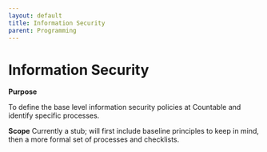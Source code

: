 ```yaml
---
layout: default
title: Information Security
parent: Programming
---
```


# Information Security

**Purpose**

To define the base level information security policies at Countable and
identify specific processes.

**Scope** Currently a stub; will first include baseline principles to
keep in mind, then a more formal set of processes and checklists.
